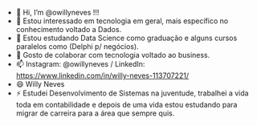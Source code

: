 - 👋 Hi, I’m @owillyneves !!!
- 👀 Estou interessado em tecnologia em geral, mais específico no conhecimento voltado a Dados.
- 🌱 Estou estudando Data Science como graduação e alguns cursos paralelos como (Delphi p/ negócios).
- 💞️ Gosto de colaborar com tecnologia voltado ao business.
- 📫 Instagram: @owillyneves / LinkedIn: https://www.linkedin.com/in/willy-neves-113707221/
- 😄 Willy Neves
- ⚡ Estudei Desenvolvimento de Sistemas na juventude, trabalhei a vida toda em contabilidade e depois de uma vida estou estudando para migrar de carreira para a área que sempre quis.

<!---
owillyneves/owillyneves is a ✨ special ✨ repository because its `README.md` (this file) appears on your GitHub profile.
You can click the Preview link to take a look at your changes.
--->
